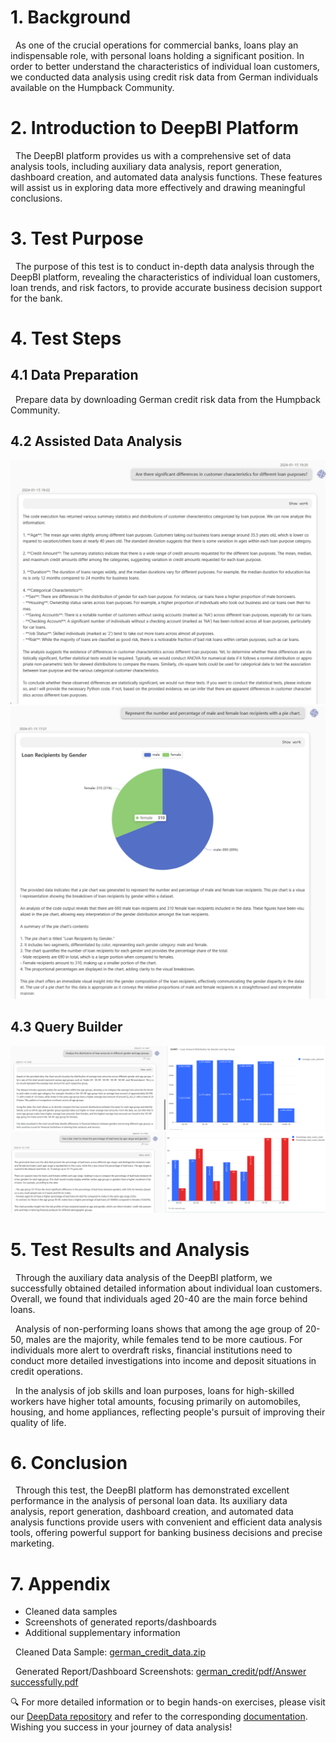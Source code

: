 # 1. Background
 
  As one of the crucial operations for commercial banks, loans play an indispensable role, with personal loans holding a significant position. In order to better understand the characteristics of individual loan customers, we conducted data analysis using credit risk data from German individuals available on the Humpback Community.
# 2. Introduction to DeepBI Platform
  
  The DeepBI platform provides us with a comprehensive set of data analysis tools, including auxiliary data analysis, report generation, dashboard creation, and automated data analysis functions. These features will assist us in exploring data more effectively and drawing meaningful conclusions.
# 3. Test Purpose

  The purpose of this test is to conduct in-depth data analysis through the DeepBI platform, revealing the characteristics of individual loan customers, loan trends, and risk factors, to provide accurate business decision support for the bank.
# 4. Test Steps
## 4.1  Data Preparation

  Prepare data by downloading German credit risk data from the Humpback Community.
## 4.2  Assisted Data Analysis
![german_credit/img/one.PNG](./img/one.PNG)
![german_credit/img/two.PNG](./img/two.PNG)
## 4.3 Query Builder
![german_credit/img/three.PNG](./img/three.PNG)
![german_credit/img/four.PNG](./img/four.PNG)
# 5. Test Results and Analysis

  Through the auxiliary data analysis of the DeepBI platform, we successfully obtained detailed information about individual loan customers. Overall, we found that individuals aged 20-40 are the main force behind loans.

  Analysis of non-performing loans shows that among the age group of 20-50, males are the majority, while females tend to be more cautious. For individuals more alert to overdraft risks, financial institutions need to conduct more detailed investigations into income and deposit situations in credit operations.

  In the analysis of job skills and loan purposes, loans for high-skilled workers have higher total amounts, focusing primarily on automobiles, housing, and home appliances, reflecting people's pursuit of improving their quality of life.
# 6. Conclusion

  Through this test, the DeepBI platform has demonstrated excellent performance in the analysis of personal loan data. Its auxiliary data analysis, report generation, dashboard creation, and automated data analysis functions provide users with convenient and efficient data analysis tools, offering powerful support for banking business decisions and precise marketing.
# 7. Appendix

- Cleaned data samples
- Screenshots of generated reports/dashboards
- Additional supplementary information

  Cleaned Data Sample:
[german_credit_data.zip](./data/german_credit_data.zip)

  Generated Report/Dashboard Screenshots:
[german_credit/pdf/Answer successfully.pdf](./pdf/All%20case%20screenshots.pdf)

🔍 For more detailed information or to begin hands-on exercises, please visit our [DeepData repository](https://github.com/DeepInsight-AI/DeepData) and refer to the corresponding [documentation](https://deepthought.feishu.cn/wiki/space/7323090769442193412?ccm_open_type=lark_wiki_spaceLink&open_tab_from=wiki_home). Wishing you success in your journey of data analysis!